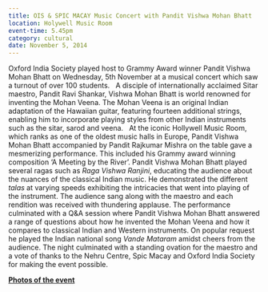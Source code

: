 ```yaml
---
title: OIS & SPIC MACAY Music Concert with Pandit Vishwa Mohan Bhatt
location: Holywell Music Room
event-time: 5.45pm
category: cultural
date: November 5, 2014
---
```


Oxford India Society played host to Grammy Award winner
Pandit Vishwa Mohan Bhatt on Wednesday, 5th November at a musical concert which
saw a turnout of over 100 students.
 
A disciple of internationally acclaimed Sitar maestro, Pandit Ravi Shankar,
Vishwa Mohan Bhatt is world renowned for inventing the Mohan Veena. The Mohan
Veena is an original Indian adaptation of the Hawaiian guitar, featuring
fourteen additional strings, enabling him to incorporate playing styles from
other Indian instruments such as the sitar, sarod and veena.
 
At the iconic Hollywell Music Room, which ranks as one of the oldest music
halls in Europe, Pandit Vishwa Mohan Bhatt accompanied by Pandit Rajkumar
Mishra on the table gave a mesmerizing performance. This included his Grammy
award winning composition ‘A Meeting by the River’. Pandit Vishwa Mohan Bhatt
played several ragas such as *Raga Vishwa Ranjini*, educating the audience about
the nuances of the classical Indian music. He demonstrated the different *talas*
at varying speeds exhibiting the intricacies that went into playing of the
instrument. The audience sang along with the maestro and each rendition was received with thundering applause.
The performance culminated with a Q&A session where
Pandit Vishwa Mohan Bhatt answered a range of questions about how he invented
the Mohan Veena and how it compares to classical Indian and Western instruments.
On popular request he played the Indian national song *Vande Mataram* amidst
cheers from the audience. The night culminated with a standing ovation for the
maestro and a vote of thanks to the Nehru Centre, Spic Macay and Oxford India
Society for making the event possible. 

**[Photos of the event](http://photos.oxfordindiasociety.org.uk/ois-spic-macay-vishwa-mohan-bhatt-concert/)**
